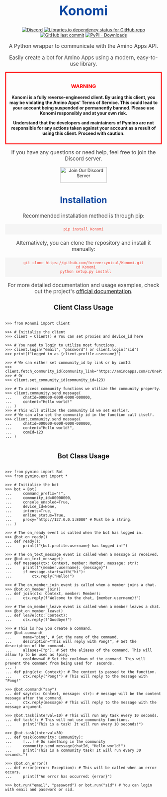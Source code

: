 
<div align="center">
  <h1 style="color: #0d47a1; font-size: 3em;">Konomi</h1>
  
  <p>
    <a href="https://discord.gg/3GQVkCvTyy"><img src="https://img.shields.io/discord/946031206275891261?color=blueviolet&label=discord%20server" alt="Discord"></a>
    <a href="https://libraries.io/github/Konoyoi/Konomi"><img src="https://img.shields.io/librariesio/github/Konoyoi/Konomi?color=blueviolet" alt="Libraries.io dependency status for GitHub repo"></a>
    <a href="https://github.com/Konoyoi/Konomi/commits/main"><img src="https://img.shields.io/github/last-commit/Konoyoi/Konomi?label=last%20updated&color=blueviolet" alt="GitHub last commit"></a>
    <a href="https://pypi.org/project/pymino/"><img src="https://img.shields.io/pypi/dw/Konomi?color=blueviolet" alt="PyPI - Downloads"></a>
  </p>

  <p style="font-size: 1.2em; color: #424242;">A Python wrapper to communicate with the Amino Apps API.</p>
  <p style="font-size: 1.2em; color: #424242;">Easily create a bot for Amino Apps using a modern, easy-to-use library.</p>

  <div style="border: 3px solid red; padding: 10px; margin: 15px 0;">
    <h3 style="color: red;"><strong>WARNING</strong></h3>
    <p><strong>Konomi is a fully reverse-engineered client. By using this client, you may be violating the Amino Apps' Terms of Service. This could lead to your account being suspended or permanently banned. Please use Konomi responsibly and at your own risk.</strong></p>
    <p><strong>Understand that the developers and maintainers of Pymino are not responsible for any actions taken against your account as a result of using this client. Proceed with caution.</strong></p>
  </div>

  <p style="font-size: 1.2em; color: #424242;">If you have any questions or need help, feel free to join the Discord server.</p>
  
  <a href="https://discord.gg/3GQVkCvTyy">
    <img src="https://cdn.discordapp.com/attachments/946031206275891261/1081754594977267833/discord-button.png" alt="Join Our Discord Server" width="150" height="50">
  </a>
  
  <h2 style="color: #0d47a1; font-size: 2em;">Installation</h2>
  
  <p style="font-size: 1.2em; color: #424242;">Recommended installation method is through pip:</p>
  
  <pre style="background-color: #f5f5f5; padding: 10px;"><code style="color: #f44336;">pip install Konomi</code></pre>
  
  <p style="font-size: 1.2em; color: #424242;">Alternatively, you can clone the repository and install it manually:</p>
  
  <pre style="background-color: #f5f5f5; padding: 10px;"><code style="color: #f44336;">git clone https://github.com/forevercynical/Konomi.git
  cd Konomi
  python setup.py install</code></pre>
  
  <p style="font-size: 1.2em; color: #424242;">For more detailed documentation and usage examples, check out the project's <a href="">official documentation</a>.</p>
</div>

<div>
  <h2 align="center">Client Class Usage</h2>

  <pre><code class="language-python">
>>> from Konomi import Client

>>> # Initialize the client
>>> client = Client() # You can set proxies and device_id here

>>> # You need to login to utilize most functions.
>>> client.login("email", "password") or client.login("sid")
>>> print(f"Logged in as {client.profile.username}")

>>> # We can either set community_id by link or by comId.
>>> client.fetch_community_id(community_link="https://aminoapps.com/c/OnePiece")
>>> # Or
>>> client.set_community_id(community_id=123)

>>> # To access community functions we utilize the community property.
>>> client.community.send_message(
...     chatId=000000-0000-0000-000000,
...     content="Hello world!"
... )
>>> # This will utilize the community id we set earlier.
>>> # We can also set the community id in the function call itself.
>>> client.community.send_message(
...     chatId=000000-0000-0000-000000,
...     content="Hello world!",
...     comId=123
... )
  </code></pre>
</div>



<div>
  <h2 align="center">Bot Class Usage</h2>

  <pre><code class="language-python">
>>> from pymino import Bot
>>> from pymino.ext import *

>>> # Initialize the bot
>>> bot = Bot(
...     command_prefix="!",
...     community_id=00000000,
...     console_enabled=True,
...     device_id=None,
...     intents=True,
...     online_status=True,
...     proxy="http://127.0.0.1:8080" # Must be a string.
... ) 

>>> # The on_ready event is called when the bot has logged in.
>>> @bot.on_ready()
... def ready():
...     print(f"{bot.profile.username} has logged in!")

>>> # The on_text_message event is called when a message is received.
>>> @bot.on_text_message()
... def message(ctx: Context, member: Member, message: str):
...     print(f"{member.username}: {message}")
...     if message.startswith("hi"):
...         ctx.reply("Hello!")

>>> # The on_member_join event is called when a member joins a chat.
>>> @bot.on_member_join()
... def join(ctx: Context, member: Member):
...     ctx.reply(f"Welcome to the chat, {member.username}!")

>>> # The on_member_leave event is called when a member leaves a chat.
>>> @bot.on_member_leave()
... def leave(ctx: Context):
...     ctx.reply(f"Goodbye!")

>>> # This is how you create a command.
>>> @bot.command(
...     name="ping", # Set the name of the command.
...     description="This will reply with Pong!", # Set the description of the command.
...     aliases=["p"], # Set the aliases of the command. This will allow !p to be used as !ping.
...     cooldown=0 # Set the cooldown of the command. This will prevent the command from being used for <cooldown> seconds.
... )
... def ping(ctx: Context): # The context is passed to the function.
...     ctx.reply("Pong!") # This will reply to the message with "Pong!"

>>> @bot.command("say")
... def say(ctx: Context, message: str): # message will be the content message after the command.
...     ctx.reply(message) # This will reply to the message with the message argument.

>>> @bot.task(interval=10) # This will run any task every 10 seconds.
... def task(): # This will not use community functions.
...     print("This is a task! It will run every 10 seconds!")

>>> @bot.task(interval=30)
... def task(community: Community):
...     [...] # Do something in the community
...     community.send_message(chatId, "Hello world!")
...     print("This is a community task! It will run every 30 seconds.")

>>> @bot.on_error()
... def error(error: Exception): # This will be called when an error occurs.
...     print(f"An error has occurred: {error}")

>>> bot.run("email", "password") or bot.run("sid") # You can login with email and password or sid.
  </code></pre>
</div>
